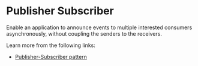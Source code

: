 # Publisher Subscriber

Enable an application to announce events to multiple interested consumers asynchronously, without coupling the senders to the receivers.

Learn more from the following links:

- [Publisher-Subscriber pattern](https://learn.microsoft.com/en-us/azure/architecture/patterns/publisher-subscriber)
